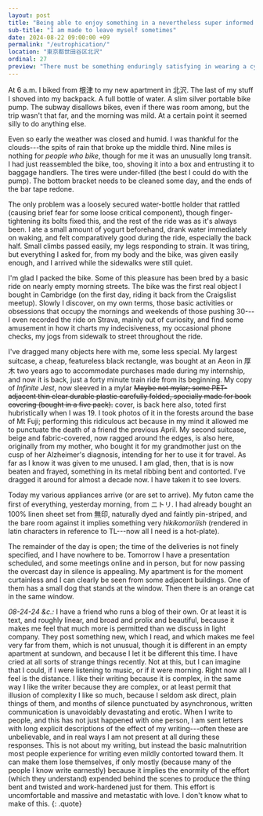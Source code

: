 ```yaml
---
layout: post
title: "Being able to enjoy something in a nevertheless super informed and practiced way"
sub-title: "I am made to leave myself sometimes"
date: 2024-08-22 09:00:00 +09
permalink: "/eutrophication/"
location: "東京都世田谷区北沢"
ordinal: 27
preview: "There must be something enduringly satisfying in wearing a cycling bib; in being seen, perpetually and by laypeople, as a cyclist."
---
```


At 6 a.m. I biked from 根津 to my new apartment in 北沢. The last of my stuff I shoved into my backpack. A full bottle of water. A slim silver portable bike pump. The subway disallows bikes, even if there was room among, but the trip wasn't that far, and the morning was mild. At a certain point it seemed silly to do anything else.

Even so early the weather was closed and humid. I was thankful for the clouds---the spits of rain that broke up the middle third. Nine miles is nothing for *people who bike*, though for me it was an unusually long transit. I had just reassembled the bike, too, shoving it into a box and entrusting it to baggage handlers. The tires were under-filled (the best I could do with the pump). The bottom bracket needs to be cleaned some day, and the ends of the bar tape redone.

The only problem was a loosely secured water-bottle holder that rattled (causing brief fear for some loose critical component), though finger-tightening its bolts fixed this, and the rest of the ride was as it's always been. I ate a small amount of yogurt beforehand, drank water immediately on waking, and felt comparatively good during the ride, especially the back half. Small climbs passed easily, my legs responding to strain. It was tiring, but everything I asked for, from my body and the bike, was given easily enough, and I arrived while the sidewalks were still quiet.

I'm glad I packed the bike. Some of this pleasure has been bred by a basic ride on nearly empty morning streets. The bike was the first real object I bought in Cambridge (on the first day, riding it back from the Craigslist meetup). Slowly I discover, on my own terms, those basic activities or obsessions that occupy the mornings and weekends of those pushing 30---I even recorded the ride on Strava, mainly out of curiosity, and find some amusement in how it charts my indecisiveness, my occasional phone checks, my jogs from sidewalk to street throughout the ride.

I've dragged many objects here with me, some less special. My largest suitcase, a cheap, featureless black rectangle, was bought at an Aeon in 厚木 two years ago to accommodate purchases made during my internship, and now it is back, just a forty minute train ride from its beginning. My copy of *Infinite Jest*, now sleeved in a mylar ~~Maybe not mylar; some PET-adjacent thin clear durable plastic carefully folded, specially made for book covering (bought in a five pack).~~ cover, is back here also, toted first hubristically when I was 19. I took photos of it in the forests around the base of Mt Fuji; performing this ridiculous act because in my mind it allowed me to punctuate the death of a friend the previous April. My second suitcase, beige and fabric-covered, now ragged around the edges, is also here, originally from my mother, who bought it for my grandmother just on the cusp of her Alzheimer's diagnosis, intending for her to use it for travel. As far as I know it was given to me unused. I am glad, then, that is is now beaten and frayed, something in its metal ribbing bent and contorted. I've dragged it around for almost a decade now. I have taken it to see lovers.

Today my various appliances arrive (or are set to arrive). My futon came the first of everything, yesterday morning, from ニトリ. I had already bought an 100% linen sheet set from 無印, naturally dyed and faintly pin-striped, and the bare room against it implies something very *hikikomoriïsh* (rendered in latin characters in reference to TL---now all I need is a hot-plate).

The remainder of the day is open; the time of the deliveries is not finely specified, and I have nowhere to be. Tomorrow I have a presentation scheduled, and some meetings online and in person, but for now passing the overcast day in silence is appealing. My apartment is for the moment curtainless and I can clearly be seen from some adjacent buildings. One of them has a small dog that stands at the window. Then there is an orange cat in the same window.

*08-24-24 &c.:* I have a friend who runs a blog of their own. Or at least it is text, and roughly linear, and broad and prolix and beautiful, because it makes me feel that much more is permitted than we discuss in light company. They post something new, which I read, and which makes me feel very far from them, which is not unusual, though it is different in an empty apartment at sundown, and because I let it be different this time. I have cried at all sorts of strange things recently. Not at this, but I can imagine that I could, if I were listening to music, or if it were morning. Right now all I feel is the distance. I like their writing because it is complex, in the same way I like the writer because they are complex, or at least permit that illusion of complexity I like so much, because I seldom ask direct, plain things of them, and months of silence punctuated by asynchronous, written communication is unavoidably devastating and erotic. When I write to people, and this has not just happened with one person, I am sent letters with long explicit descriptions of the effect of my writing---often these are unbelievable, and in real ways I am not present at all during these responses. This is not about my writing, but instead the basic malnutrition most people experience for writing even mildly contorted toward them. It can make them lose themselves, if only mostly (because many of the people I know write earnestly) because it implies the enormity of the effort (which they understand) expended behind the scenes to produce the thing bent and twisted and work-hardened just for them. This effort is uncomfortable and massive and metastatic with love. I don't know what to make of this.
{: .quote}

